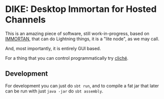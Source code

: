 # DIKE: Desktop Immortan for Hosted Channels

This is an amazing piece of software, still work-in-progress, based on [IMMORTAN](https://github.com/fiatjaf/immortan), that can do Lightning things, it is a "lite node", as we may call.

And, most importantly, it is entirely GUI based.

For a thing that you can control programmatically try [cliché](https://github.com/fiatjaf/cliche).

## Development

For development you can just do `sbt run`, and to compile a fat jar that later can be run with just `java -jar` do `sbt assembly`.
